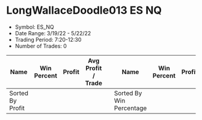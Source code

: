 # LongWallaceDoodle013 ES NQ 
- Symbol: ES_NQ
- Date Range: 3/19/22 - 5/22/22
- Trading Period: 7:20-12:30
- Number of Trades: 0

| Name | Win Percent | Profit | Avg Profit / Trade |     | Name | Win Percent | Profit | Avg Profit / Trade |
| ---- | ----------- | ------ | ------------------ | --- | ---- | ----------- | ------ | ------------------ |
| Sorted By <br> Profit | | | | | Sorted By <br> Win Percentage ||||























